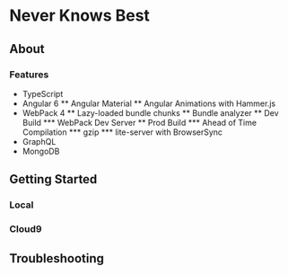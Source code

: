 # Never Knows Best

## About

### Features

* TypeScript
* Angular 6
** Angular Material 
** Angular Animations with Hammer.js
* WebPack 4
** Lazy-loaded bundle chunks
** Bundle analyzer
** Dev Build
*** WebPack Dev Server
** Prod Build
*** Ahead of Time Compilation
*** gzip
*** lite-server with BrowserSync
* GraphQL
* MongoDB

## Getting Started

### Local

### Cloud9

## Troubleshooting

